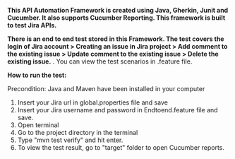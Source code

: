
**This API Automation Framework is created using Java, Gherkin, Junit and Cucumber. It also supports Cucumber Reporting. This framework is built to test Jira APIs.**

**There is an end to end test stored in this Framework. The test covers the login of Jira account > Creating an issue in Jira project > Add comment to the existing issue > Update comment to the existing issue > Delete the existing issue.**
.
You can view the test scenarios in .feature file.

**How to run the test:**

Precondition: Java and Maven have been installed in your computer

1) Insert your Jira url in global.properties file and save
2) Insert your Jira username and password in Endtoend.feature file and save.
4) Open terminal
3) Go to the project directory in the terminal
5) Type "mvn test verify" and hit enter.
6) To view the test result, go to "target" folder to open Cucumber reports.






